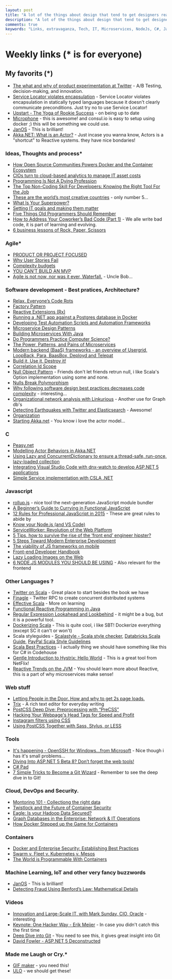 ```yaml
---
layout: post
title: "A lot of the things about design that tend to get designers really interested aren&#8217;t that important."
description: "A lot of the things about design that tend to get designers really interested aren&#8217;t that important."
comments: true
keywords: "Links, extravaganza, Tech, IT, Microservices, NodeJs, C#, Javascript, Solution architecture"
---
```

# Weekly links (* is for everyone) #

##   My favorits (*) ##
  * [The what and why of product experimentation at Twitter](https://blog.twitter.com/2015/the-what-and-why-of-product-experimentation-at-twitter-0) - A/B Testing, decision-making, and innovation.
  * [Service Locator violates encapsulation](http://blog.ploeh.dk/2015/10/26/service-locator-violates-encapsulation/) - Service Locator violates encapsulation in statically typed languages because it doesn't clearly communicate preconditions. Just try no to use Service Locator!
  * [Upstart - The Yoga of Rookie Success](https://msdn.microsoft.com/en-us/magazine/mt573709?f=255&MSPPError=-2147217396) - on being up to date
  * [Microphone](http://blog.nethouse.se/2015/10/19/introducing-microphone-microservices-with-service-discovery-for-net/) - this is awesome! and consul.io is easy to setup using docker ;) this will be something we could use.
  * [JanOS](http://janos.io/) - This is brilliant!
  * [Akka.NET: What is an Actor?](https://petabridge.com/blog/akkadotnet-what-is-an-actor/) - Just incase you wanna know, Actors is a "shortcut" to Reactive systems. they have nice bondaries!
 
###  Ideas, Thoughts and process* ###
  * [How Open Source Communities Powers Docker and the Container Ecosystem](http://thenewstack.io/open-source-communities-define-docker-container-ecosystem/)
  * [CIOs turn to cloud-based analytics to manage IT asset costs](http://www.cio.com/article/2996559/cloud-computing/cios-turn-to-cloud-based-analytics-to-manage-it-asset-costs.html#tk.rss_itstrategy)
  * [Programming Is Not A Dying Profession](http://thecodist.com/article/programming-is-not-a-dying-profession)
  * [The Top Non-Coding Skill For Developers: Knowing the Right Tool For the Job](https://dzone.com/articles/the-top-non-coding-skill-of-a-developer-the-right)
  * [These are the world’s most creative countries](https://agenda.weforum.org/2015/10/most-creative-countries-in-the-world/) - only number 5...
  * [What Is Your Superpower?](http://benscheirman.com/2015/10/what-is-your-superpower/?utm_source=feedburner&utm_medium=feed&utm_campaign=Feed%3A+ficklebits+%28Fickle+Bits%29)
  * [Setting IT goals and making them matter](http://www.cio.com/article/2997581/cio-role/setting-it-goals-and-making-them-matter.html#tk.rss_itstrategy)
  * [Five Things Old Programmers Should Remember](https://medium.com/@garywiz/five-things-old-programmers-need-to-remember-e78caf0b0973#.z02zw77sv)
  * [How to Address Your Coworker’s Bad Code (Part 1)](http://www.daedtech.com/how-to-address-your-coworkers-bad-code-part-1) - We alle write bad code, it is part of learning and evolving.
  * [6 business lessons of Rock, Paper, Scissors](http://www.cio.com/article/2997734/it-strategy/6-business-lessons-of-rock-paper-scissors.html#tk.rss_itstrategy)


### Agile* ###
  * [PRODUCT OR PROJECT FOCUSED](http://elegantcode.com/2015/10/24/product-or-project-focused/)
  * [Why User Stories Fail](http://www.javacodegeeks.com/2015/10/why-user-stories-fail.html?)
  * [Complexity budgets](http://scattered-thoughts.net/blog/2015/10/25/complexity-budgets/)
  * [YOU CAN’T BUILD AN MVP](http://www.gilzilberfeld.com/2015/10/you-cant-build-an-mvp.html)
  * [Agile is not now, nor was it ever, Waterfall.](https://blog.8thlight.com/uncle-bob/2015/10/16/agile-and-waterfall.html) - Uncle Bob...


###  Software development - Best pratices, Architecture? ###
  * [Relax. Everyone’s Code Rots](http://blog.ndepend.com/relax-everyones-code-rots/)
  * [Factory Pattern](http://code.tutsplus.com/tutorials/design-patterns-the-factory-method-pattern--cms-24530)
  * [Reactive Extensions (Rx)](http://www.codeproject.com/Articles/878014/Reactive-Extensions-Rx) 
  * [Running a .NET app against a Postgres database in Docker](http://codebetter.com/kylebaley/2015/10/25/running-a-net-app-against-a-postgres-database-in-docker/)
  * [Developing Test Automation Scripts and Automation Frameworks](http://www.infoq.com/articles/test-scripts-frameworks)
  * [Microservice Design Patterns](https://dzone.com/articles/microservice-design-patterns)
  * [Building Microservices With Java](https://dzone.com/articles/building-microservices-with-java)
  * [Do Programmers Practice Computer Science?](http://www.daedtech.com/do-programmers-practice-computer-science)
  * [The Power, Patterns, and Pains of Microservices](https://dzone.com/articles/the-power-patterns-and-pains-of-microservices)
  * [Modern backend (BaaS) frameworks - an overview of Usergrid, LoopBack, Para, BaasBox, Deployd and Telepat](http://www.erudika.com/blog/2015/10/21/backend-frameworks-usergrid-loopback-para-baasbox-deployd-telepat)
  * [Build it, Use it, Destroy it!](https://alexandrebrisebois.wordpress.com/2015/10/17/build-it-use-it-destroy-it/)
  * [Correlation Id Scope](http://weblogs.asp.net/ricardoperes/correlation-id-scope?WT.mc_id=DX_MVP4025064)
  * [Null Object Pattern](http://deviq.com/null-object-pattern/) - Friends don't let friends retrun null, i like Scala's Option implementation using some and none.
  * [Nulls Break Polymorphism](http://ardalis.com/nulls-break-polymorphism)
  * [Why following software design best practices decreases code complexity](http://enterprisecraftsmanship.com/2015/10/26/why-following-software-design-best-practices-decreases-code-complexity/) - interesting... 
  * [Organizational network analysis with Linkurious](https://linkurio.us/organizational-network-analysis-with-linkurious/) - Another use for Graph db's
  * [Detecting Earthquakes with Twitter and Elasticsearch](http://thenewstack.io/detecting-earthquakes-twitter-elasticsearch/) - Awesome!
  * [Organization](http://theprogrammersparadox.blogspot.dk/2015/10/organization.html)
  * [Starting Akka.net](http://blog.jaywayco.co.uk/starting-akka-net/) - You know i love the actor model...

###  **C** ###
  * [Peasy.net](https://github.com/ahanusa/Peasy.NET/wiki) 
  * [Modelling Actor Behaviors in Akka.NET](https://visualstudiomagazine.com/articles/2015/10/01/modelling-actor-behaviors.aspx)
  * [Using Lazy and ConcurrentDictionary to ensure a thread-safe, run-once, lazy-loaded collection](https://blogs.endjin.com/2015/10/using-lazy-and-concurrentdictionary-to-ensure-a-thread-safe-run-once-lazy-loaded-collection/)
  * [Integrating Visual Studio Code with dnx-watch to develop ASP.NET 5 applications](http://www.hanselman.com/blog/IntegratingVisualStudioCodeWithDnxwatchToDevelopASPNET5Applications.aspx)
  * [Simple Service implementation with CSLA .NET](http://www.lhotka.net/weblog/SimpleServiceImplementationWithCSLANET.aspx)

###  Javascript ###
  * [rollup.js](http://rollupjs.org/) - nice tool the next-generation JavaScript module bundler
  * [A Beginner’s Guide to Currying in Functional JavaScript](http://www.sitepoint.com/currying-in-functional-javascript/)
  * [12 Rules for Professional JavaScript in 2015](https://medium.com/@housecor/12-rules-for-professional-javascript-in-2015-f158e7d3f0fc#.699roq82b) - These are great rules to abide by
  * [Know your Node.js (and VS Code)](https://channel9.msdn.com/coding4fun/blog/Know-your-Nodejs-and-VS-Code?WT.mc_id=DX_MVP4025064)
  * [ServiceWorker: Revolution of the Web Platform](https://ponyfoo.com/articles/serviceworker-revolution)
  * [5 Tips, how to survive the rise of the ‘front end’ engineer hipster?](http://www.clemensreijnen.nl/post/2015/10/22/5-tips-how-to-survive-the-rise-of-the-front-end-engineer-hipster)
  * [5 Steps Toward Modern Enterprise Development](http://www.love2dev.com/#!article/5%20Steps%20Toward%20Modern%20Enterprise%20Development)
  * [The viability of JS frameworks on mobile](https://joreteg.com/blog/viability-of-js-frameworks-on-mobile)
  * [Front-end Developer Handbook](http://www.frontendhandbook.com/)
  * [Lazy Loading Images on the Web](http://developer.telerik.com/featured/lazy-loading-images-on-the-web/)
  * [6 NODE.JS MODULES YOU SHOULD BE USING](http://www.programmableweb.com/news/6-node.js-modules-you-should-be-using/analysis/2015/10/26) - Also relevant for the frontend

###  Other Languages ? ###
  * [Twitter on Scala](http://twitter.github.io/scala_school/) - Great place to start besides the book we have
  * [Finagle](http://twitter.github.io/finagle/) - Twitter RPC to create concurrent distributed systems
  * [Effective Scala](http://twitter.github.io/effectivescala) - More on learning 
  * [Functional Reactive Programming in Java](https://realm.io/news/droidcon-gomez-functional-reactive-programming/)
  * [Regular Expression Lookahead and Lookbehind](http://www.blackwasp.co.uk/RegexLookahead.aspx) - it might be a bug, but it is a powerful tool.
  * [Dockerizing Scala](http://blog.codacy.com/2015/07/16/dockerizing-scala/#gs.FQ5m5_g) - This is quite cool, i like SBT! Dockerize everything (except SC it can't or won't)
  * Scala styleguides - [Scalastyle - Scala style checker](http://www.scalastyle.org/), [Databricks Scala Guide](https://github.com/databricks/scala-style-guide), [PayPal Scala Style Guidelines](https://github.com/paypal/scala-style-guide)  
  * [Scala Best Practices](https://github.com/alexandru/scala-best-practices) - I actually thing we should have something like this for C# in Codehouse
  * [Gentle Introduction to Hystrix: Hello World](https://dzone.com/articles/gentle-introduction-to-hystrix-hello-world) - This is a great tool from NetFlix!
  * [Reactive Trends on the JVM](https://dzone.com/articles/reactive-trends-on-the-jvm) - You should learn more about Reactive, this is a part of why microservices make sense!
 

###  Web stuff ###
  * [Letting People in the Door. How and why to get 2s page loads.](https://medium.com/@puppybits/letting-people-in-the-door-how-and-why-to-get-page-loads-under-2-seconds-340c487bd81d#.c5b82z2gn)
  * [Trix](http://trix-editor.org/) - A rich text editor for everyday writing 
  * [PostCSS Deep Dive: Preprocessing with “PreCSS”](http://webdesign.tutsplus.com/tutorials/postcss-deep-dive-preprocessing-with-precss--cms-24583)
  * [Hacking Your Webpage's Head Tags for Speed and Profit](http://www.nateberkopec.com/2015/10/21/hacking-head-tags-for-speed-and-profit.html)
  * [Instagram filters using CSS](http://una.im/CSSgram/)
  * [Using PostCSS Together with Sass, Stylus, or LESS](http://webdesign.tutsplus.com/tutorials/using-postcss-together-with-sass-stylus-or-less--cms-24591)
 
###  Tools ###
  * [It's happening - OpenSSH for Windows...from Microsoft](http://www.hanselman.com/blog/ItsHappeningOpenSSHForWindowsfromMicrosoft.aspx) - Nice though i has it's small problems...
  * [Diving Into ASP.NET 5 Beta 8? Don’t forget the web tools!](http://thedatafarm.com/tools/diving-into-asp-net-5-beta-8-dont-forget-the-web-tools/)
  * [C# Pad](http://csharppad.com/)
  * [7 Simple Tricks to Become a Git Wizard](https://dzone.com/articles/7-simple-tricks-to-become-a-git-wizard) - Remember to see the deep dive in to Git!
 
###  Cloud, DevOps and Security.  ###
  * [Montoring 101 - Collectiong the right data](http://thenewstack.io/monitoring-101-collecting-right-data/)
  * [Twistlock and the Future of Container Security](http://thenewstack.io/twistlock-future-container-security/)
  * [Eagle: Is your Hadoop Data Secured?](http://www.ebaytechblog.com/2015/10/23/eagle-is-your-hadoop-data-secured/)
  * [Graph Databases in the Enterprise: Network & IT Operations](http://neo4j.com/blog/enterprise-network-it-operations/)
  * [How Docker Stepped up the Game for Containers](http://thenewstack.io/shining-historical-lens-containers/)

### Containers ###
  * [Docker and Enterprise Security: Establishing Best Practices](https://dzone.com/articles/docker-and-enterprise-security-establishing-best-p) 
  * [Swarm v. Fleet v. Kubernetes v. Mesos](http://radar.oreilly.com/2015/10/swarm-v-fleet-v-kubernetes-v-mesos.html)
  * [The World is Programmable With Containers](http://thenewstack.io/the-world-is-programmable-with-containers/)

### Machine Learning, IoT and other very fancy buzzwords ###
 * [JanOS](http://janos.io/) - This is brilliant!
 * [Detecting Fraud Using Benford’s Law: Mathematical Details](http://blog.cluster-text.com/2015/10/20/detecting-fraud-using-benfords-law-mathematical-details/)

###  Videos ###
  * [Innovation and Large-Scale IT, with Mark Sunday, CIO, Oracle](https://www.youtube.com/watch?v=A2N7b9mzC40) - interesting 
  * [Keynote: One Hacker Way - Erik Meijer](https://www.youtube.com/watch?v=FvMuPtuvP5w&list=PLEx5khR4g7PL0fDNJkI2dHhqeckQTAbes&index=8) - In case you didn't catch this the first time
  * [Deep Dive into Git](https://www.youtube.com/watch?v=dBSHLb1B8sw&list=PLEx5khR4g7PL0fDNJkI2dHhqeckQTAbes&index=7) - You need to see this, it gives great insight into Git
  * [David Fowler - ASP.NET 5 Deconstructed](https://vimeo.com/142347212)


###  Made me Laugh or Cry.* ###
 * [GIF maker](http://giphy.com/create/gifmaker) - you need this!
 * [ULO](https://www.kickstarter.com/projects/vivienmuller/ulo/description) - we should get these!

